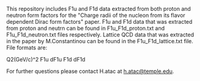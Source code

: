 This repository includes F1u and F1d data extracted from both proton and neutron form factors for the "Charge radii of the nucleon from its flavor dependent Dirac form factors" paper. F1u and F1d data that was extracted from proton and neutrn can be found in F1u_F1d_proton.txt and  F1u_F1d_neutron.txt files respectively. Lattice QCD data that was extracted in the paper by M.Constantinou can be found in the F1u_F1d_lattice.txt file. File formats are:

Q2(GeV/c)^2   F1u    dF1u    F1d     dF1d

For further questions please contact H.atac at h.atac@temple.edu.
